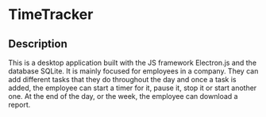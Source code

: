 # TimeTracker

## Description

This is a desktop application built with the JS framework Electron.js and the database SQLite. It is mainly focused for employees in a company. They can add different tasks that they do throughout the day and once a task is added, the employee can start a timer for it, pause it, stop it or start another one. At the end of the day, or the week, the employee can download a report.
